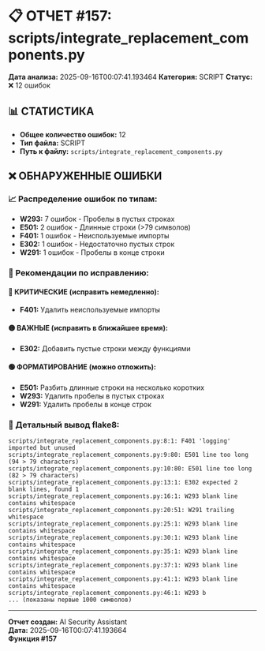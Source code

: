 # 📋 ОТЧЕТ #157: scripts/integrate_replacement_components.py

**Дата анализа:** 2025-09-16T00:07:41.193464
**Категория:** SCRIPT
**Статус:** ❌ 12 ошибок

## 📊 СТАТИСТИКА

- **Общее количество ошибок:** 12
- **Тип файла:** SCRIPT
- **Путь к файлу:** `scripts/integrate_replacement_components.py`

## ❌ ОБНАРУЖЕННЫЕ ОШИБКИ

### 📈 Распределение ошибок по типам:

- **W293:** 7 ошибок - Пробелы в пустых строках
- **E501:** 2 ошибок - Длинные строки (>79 символов)
- **F401:** 1 ошибок - Неиспользуемые импорты
- **E302:** 1 ошибок - Недостаточно пустых строк
- **W291:** 1 ошибок - Пробелы в конце строки

### 🎯 Рекомендации по исправлению:

#### 🔴 КРИТИЧЕСКИЕ (исправить немедленно):
- **F401:** Удалить неиспользуемые импорты

#### 🟡 ВАЖНЫЕ (исправить в ближайшее время):
- **E302:** Добавить пустые строки между функциями

#### 🟢 ФОРМАТИРОВАНИЕ (можно отложить):
- **E501:** Разбить длинные строки на несколько коротких
- **W293:** Удалить пробелы в пустых строках
- **W291:** Удалить пробелы в конце строк

### 📝 Детальный вывод flake8:

```
scripts/integrate_replacement_components.py:8:1: F401 'logging' imported but unused
scripts/integrate_replacement_components.py:9:80: E501 line too long (94 > 79 characters)
scripts/integrate_replacement_components.py:10:80: E501 line too long (82 > 79 characters)
scripts/integrate_replacement_components.py:13:1: E302 expected 2 blank lines, found 1
scripts/integrate_replacement_components.py:16:1: W293 blank line contains whitespace
scripts/integrate_replacement_components.py:20:51: W291 trailing whitespace
scripts/integrate_replacement_components.py:25:1: W293 blank line contains whitespace
scripts/integrate_replacement_components.py:30:1: W293 blank line contains whitespace
scripts/integrate_replacement_components.py:35:1: W293 blank line contains whitespace
scripts/integrate_replacement_components.py:37:1: W293 blank line contains whitespace
scripts/integrate_replacement_components.py:41:1: W293 blank line contains whitespace
scripts/integrate_replacement_components.py:46:1: W293 b
... (показаны первые 1000 символов)
```

---
**Отчет создан:** AI Security Assistant  
**Дата:** 2025-09-16T00:07:41.193664  
**Функция #157**
